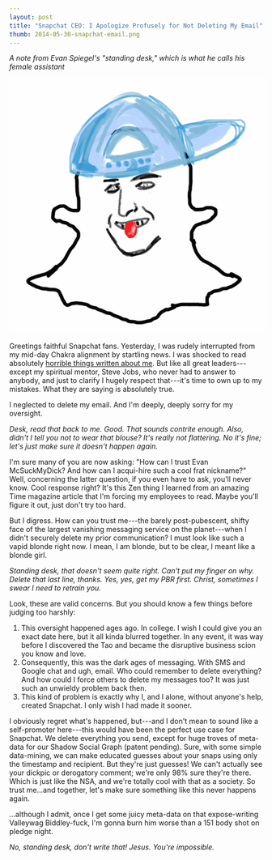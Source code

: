 ```yaml
---
layout: post
title: "Snapchat CEO: I Apologize Profusely for Not Deleting My Email"
thumb: 2014-05-30-snapchat-email.png
---
```


*A note from Evan Spiegel's "standing desk," which is what he calls his female assistant*

![Snapchat Broscot](/assets/2014-05-30-snapchat-email.png)

Greetings faithful Snapchat fans. Yesterday, I was rudely interrupted from my mid-day Chakra alignment by startling news. I was shocked to read absolutely [horrible things written about me](http://valleywag.gawker.com/fuck-bitches-get-leid-the-sleazy-frat-emails-of-snap-1582604137). But like all great leaders---except my spiritual mentor, Steve Jobs, who never had to answer to anybody, and just to clarify I hugely respect that---it's time to own up to my mistakes. What they are saying is absolutely true.

I neglected to delete my email. And I'm deeply, deeply sorry for my oversight.

*Desk, read that back to me. Good. That sounds contrite enough. Also, didn't I tell you not to wear that blouse? It's really not flattering. No it's fine; let's just make sure it doesn't happen again.*

I'm sure many of you are now asking: "How can I trust Evan McSuckMyDick? And how can I acqui-hire such a cool frat nickname?" Well, concerning the latter question, if you even have to ask, you'll never know. Cool response right? It's this Zen thing I learned from an amazing Time magazine article that I'm forcing my employees to read. Maybe you'll figure it out, just don't try too hard.

But I digress. How can you trust me---the barely post-pubescent, shifty face of the largest vanishing messaging service on the planet---when I didn't securely delete my prior communication? I must look like such a vapid blonde right now. I mean, I am blonde, but to be clear, I meant like a blonde girl.

*Standing desk, that doesn't seem quite right. Can't put my finger on why. Delete that last line, thanks. Yes, yes, get my PBR first. Christ, sometimes I swear I need to retrain you.*

Look, these are valid concerns. But you should know a few things before judging too harshly:

1. This oversight happened ages ago. In college. I wish I could give you an exact date here, but it all kinda blurred together. In any event, it was way before I discovered the Tao and became the disruptive business scion you know and love.
1. Consequently, this was the dark ages of messaging. With SMS and Google chat and ugh, email. Who could remember to delete everything? And how could I force others to delete my messages too? It was just such an unwieldy problem back then.
1. This kind of problem is exactly why I, and I alone, without anyone's help, created Snapchat. I only wish I had made it sooner.

I obviously regret what's happened, but---and I don't mean to sound like a self-promoter here---this would have been the perfect use case for Snapchat. We delete everything you send, except for huge troves of meta-data for our Shadow Social Graph (patent pending). Sure, with some simple data-mining, we can make educated guesses about your snaps using only the timestamp and recipient. But they're just guesses! We can't actually see your dickpic or derogatory comment; we're only 98% sure they're there. Which is just like the NSA, and we're totally cool with that as a society. So trust me...and together, let's make sure something like this never happens again.

...although I admit, once I get some juicy meta-data on that expose-writing Valleywag Biddley-fuck, I'm gonna burn him worse than a 151 body shot on pledge night.

*No, standing desk, don't write that! Jesus. You're impossible.*
